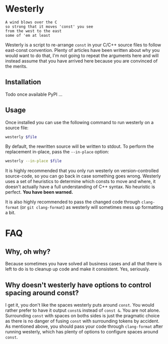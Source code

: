 # Westerly

    A wind blows over the C
    so strong that it moves 'const' you see
    from the west to the east
    some of 'em at least

Westerly is a script to re-arrange `const` in your C/C++ source files to 
follow east-const convention. Plenty of articles have been written about 
why you would want to do that, I'm not going to repeat the arguments here 
and will instead assume that you have arrived here because you are 
convinced of the merits.

## Installation

Todo once available PyPI
...

## Usage


Once installed you can use the following command to run westerly on a 
source file:

```bash
westerly $file
```

By default, the rewritten source will be written to stdout. To perform 
the replacement in-place, pass the `--in-place` option:

```bash
westerly --in-place $file
```

It is highly recommended that you only run westerly on version-controlled 
source-code, so you can go back in case something goes wrong. Westerly uses 
a set of heuristics to determine which consts to move and where, it doesn't 
actually have a full understanding of C++ syntax. No heuristic is perfect. 
**You have been warned.**

It is also highly recommended to pass the changed code through 
`clang-format` (or `git clang-format`) as westerly will sometimes mess up 
formatting a bit. 


# FAQ

## Why, oh why?

Because sometimes you have solved all business cases and all that there
is left to do is to cleanup up code and make it consistent. Yes, seriously.

## Why doesn't westerly have options to control spacing around const?

I get it, you don't like the spaces westerly puts around `const`. You 
would rather prefer to have it output `const&` instead of `const &`. You 
are not alone. Surrounding `const` with spaces on boths sides is just 
the pragmatic choice as there is no danger of fusing `const` with 
surrounding tokens by accident. As mentioned above, you should pass your 
code through `clang-format` after running westerly, which has plenty of 
options to configure spaces around `const`.
